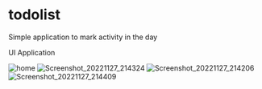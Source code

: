 # todolist
Simple application to mark activity in the day

UI Application

![home](D:\Application\UI\todolist\home_dark.png)
![Screenshot_20221127_214324](https://user-images.githubusercontent.com/78718700/204141371-c3e5dd03-0f02-42de-9080-fef059e60c9a.png)
![Screenshot_20221127_214206](https://user-images.githubusercontent.com/78718700/204141347-0c15bb5f-2263-4d93-acaf-8b6c45b78821.png)
![Screenshot_20221127_214409](https://user-images.githubusercontent.com/78718700/204141378-c5e9c013-5eee-48f6-a00b-6b51bd0d7f04.png)


